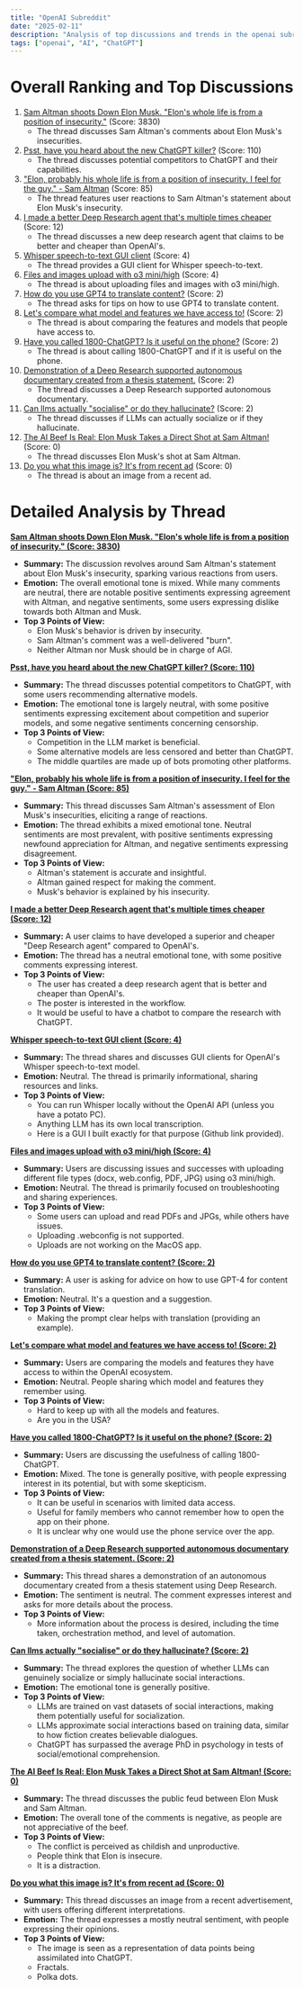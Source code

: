 ```yaml
---
title: "OpenAI Subreddit"
date: "2025-02-11"
description: "Analysis of top discussions and trends in the openai subreddit"
tags: ["openai", "AI", "ChatGPT"]
---
```


# Overall Ranking and Top Discussions
1.  [Sam Altman shoots Down Elon Musk. "Elon's whole life is from a position of insecurity."](https://v.redd.it/id9dzbj3hiie1) (Score: 3830)
    *   The thread discusses Sam Altman's comments about Elon Musk's insecurities.
2.  [Psst, have you heard about the new ChatGPT killer?](https://i.redd.it/8ft8cgz7miie1.png) (Score: 110)
    *   The thread discusses potential competitors to ChatGPT and their capabilities.
3.  ["Elon, probably his whole life is from a position of insecurity. I feel for the guy." - Sam Altman](https://v.redd.it/cq49my3rciie1) (Score: 85)
    *   The thread features user reactions to Sam Altman's statement about Elon Musk's insecurity.
4.  [I made a better Deep Research agent that's multiple times cheaper](https://www.reddit.com/gallery/1in82rb) (Score: 12)
    *   The thread discusses a new deep research agent that claims to be better and cheaper than OpenAI's.
5.  [Whisper speech-to-text GUI client](https://www.reddit.com/r/OpenAI/comments/1imyz4x/whisper_speechtotext_gui_client/) (Score: 4)
    *   The thread provides a GUI client for Whisper speech-to-text.
6.  [Files and images upload with o3 mini/high](https://www.reddit.com/r/OpenAI/comments/1in7c2x/files_and_images_upload_with_o3_minihigh/) (Score: 4)
    *   The thread is about uploading files and images with o3 mini/high.
7.  [How do you use GPT4 to translate content?](https://www.reddit.com/r/OpenAI/comments/1imzck8/how_do_you_use_gpt4_to_translate_content/) (Score: 2)
    *   The thread asks for tips on how to use GPT4 to translate content.
8.  [Let's compare what model and features we have access to!](https://www.reddit.com/r/OpenAI/comments/1imzpp1/lets_compare_what_model_and_features_we_have/) (Score: 2)
    *   The thread is about comparing the features and models that people have access to.
9.  [Have you called 1800-ChatGPT? Is it useful on the phone?](https://www.reddit.com/r/OpenAI/comments/1in1oqx/have_you_called_1800chatgpt_is_it_useful_on_the/) (Score: 2)
    *   The thread is about calling 1800-ChatGPT and if it is useful on the phone.
10. [Demonstration of a Deep Research supported autonomous documentary created from a thesis statement.](https://www.reddit.com/r/OpenAI/comments/1in5a0t/demonstration_of_a_deep_research_supported/) (Score: 2)
    *   The thread discusses a Deep Research supported autonomous documentary.
11. [Can llms actually "socialise" or do they hallucinate?](https://www.reddit.com/r/OpenAI/comments/1in5vuj/can_llms_actually_socialise_or_do_they_hallucinate/) (Score: 2)
    *   The thread discusses if LLMs can actually socialize or if they hallucinate.
12. [The AI Beef Is Real: Elon Musk Takes a Direct Shot at Sam Altman!](https://i.redd.it/eyzqk9zhljie1.jpeg) (Score: 0)
    *   The thread discusses Elon Musk's shot at Sam Altman.
13. [Do you what this image is? It's from recent ad](https://i.redd.it/koqc72gc8jie1.png) (Score: 0)
    *   The thread is about an image from a recent ad.

# Detailed Analysis by Thread
**[Sam Altman shoots Down Elon Musk. "Elon's whole life is from a position of insecurity." (Score: 3830)](https://v.redd.it/id9dzbj3hiie1)**
*  **Summary:** The discussion revolves around Sam Altman's statement about Elon Musk's insecurity, sparking various reactions from users.
*  **Emotion:** The overall emotional tone is mixed. While many comments are neutral, there are notable positive sentiments expressing agreement with Altman, and negative sentiments, some users expressing dislike towards both Altman and Musk.
*  **Top 3 Points of View:**
    *   Elon Musk's behavior is driven by insecurity.
    *   Sam Altman's comment was a well-delivered "burn".
    *   Neither Altman nor Musk should be in charge of AGI.

**[Psst, have you heard about the new ChatGPT killer? (Score: 110)](https://i.redd.it/8ft8cgz7miie1.png)**
*  **Summary:** The thread discusses potential competitors to ChatGPT, with some users recommending alternative models.
*  **Emotion:** The emotional tone is largely neutral, with some positive sentiments expressing excitement about competition and superior models, and some negative sentiments concerning censorship.
*  **Top 3 Points of View:**
    *   Competition in the LLM market is beneficial.
    *   Some alternative models are less censored and better than ChatGPT.
    *   The middle quartiles are made up of bots promoting other platforms.

**["Elon, probably his whole life is from a position of insecurity. I feel for the guy." - Sam Altman (Score: 85)](https://v.redd.it/cq49my3rciie1)**
*  **Summary:** This thread discusses Sam Altman's assessment of Elon Musk's insecurities, eliciting a range of reactions.
*  **Emotion:** The thread exhibits a mixed emotional tone. Neutral sentiments are most prevalent, with positive sentiments expressing newfound appreciation for Altman, and negative sentiments expressing disagreement.
*  **Top 3 Points of View:**
    *   Altman's statement is accurate and insightful.
    *   Altman gained respect for making the comment.
    *   Musk's behavior is explained by his insecurity.

**[I made a better Deep Research agent that's multiple times cheaper (Score: 12)](https://www.reddit.com/gallery/1in82rb)**
*  **Summary:** A user claims to have developed a superior and cheaper "Deep Research agent" compared to OpenAI's.
*  **Emotion:** The thread has a neutral emotional tone, with some positive comments expressing interest.
*  **Top 3 Points of View:**
    *   The user has created a deep research agent that is better and cheaper than OpenAI's.
    *   The poster is interested in the workflow.
    *   It would be useful to have a chatbot to compare the research with ChatGPT.

**[Whisper speech-to-text GUI client (Score: 4)](https://www.reddit.com/r/OpenAI/comments/1imyz4x/whisper_speechtotext_gui_client/)**
*  **Summary:** The thread shares and discusses GUI clients for OpenAI's Whisper speech-to-text model.
*  **Emotion:** Neutral. The thread is primarily informational, sharing resources and links.
*  **Top 3 Points of View:**
    *   You can run Whisper locally without the OpenAI API (unless you have a potato PC).
    *   Anything LLM has its own local transcription.
    *   Here is a GUI I built exactly for that purpose (Github link provided).

**[Files and images upload with o3 mini/high (Score: 4)](https://www.reddit.com/r/OpenAI/comments/1in7c2x/files_and_images_upload_with_o3_minihigh/)**
*  **Summary:** Users are discussing issues and successes with uploading different file types (docx, web.config, PDF, JPG) using o3 mini/high.
*  **Emotion:** Neutral. The thread is primarily focused on troubleshooting and sharing experiences.
*  **Top 3 Points of View:**
    *   Some users can upload and read PDFs and JPGs, while others have issues.
    *   Uploading .webconfig is not supported.
    *   Uploads are not working on the MacOS app.

**[How do you use GPT4 to translate content? (Score: 2)](https://www.reddit.com/r/OpenAI/comments/1imzck8/how_do_you_use_gpt4_to_translate_content/)**
*  **Summary:** A user is asking for advice on how to use GPT-4 for content translation.
*  **Emotion:** Neutral. It's a question and a suggestion.
*  **Top 3 Points of View:**
    *   Making the prompt clear helps with translation (providing an example).

**[Let's compare what model and features we have access to! (Score: 2)](https://www.reddit.com/r/OpenAI/comments/1imzpp1/lets_compare_what_model_and_features_we_have/)**
*  **Summary:** Users are comparing the models and features they have access to within the OpenAI ecosystem.
*  **Emotion:** Neutral. People sharing which model and features they remember using.
*  **Top 3 Points of View:**
    *   Hard to keep up with all the models and features.
    *   Are you in the USA?

**[Have you called 1800-ChatGPT? Is it useful on the phone? (Score: 2)](https://www.reddit.com/r/OpenAI/comments/1in1oqx/have_you_called_1800chatgpt_is_it_useful_on_the/)**
*  **Summary:** Users are discussing the usefulness of calling 1800-ChatGPT.
*  **Emotion:** Mixed. The tone is generally positive, with people expressing interest in its potential, but with some skepticism.
*  **Top 3 Points of View:**
    *   It can be useful in scenarios with limited data access.
    *   Useful for family members who cannot remember how to open the app on their phone.
    *   It is unclear why one would use the phone service over the app.

**[Demonstration of a Deep Research supported autonomous documentary created from a thesis statement. (Score: 2)](https://www.reddit.com/r/OpenAI/comments/1in5a0t/demonstration_of_a_deep_research_supported/)**
*  **Summary:** This thread shares a demonstration of an autonomous documentary created from a thesis statement using Deep Research.
*  **Emotion:** The sentiment is neutral. The comment expresses interest and asks for more details about the process.
*  **Top 3 Points of View:**
    *   More information about the process is desired, including the time taken, orchestration method, and level of automation.

**[Can llms actually "socialise" or do they hallucinate? (Score: 2)](https://www.reddit.com/r/OpenAI/comments/1in5vuj/can_llms_actually_socialise_or_do_they_hallucinate/)**
*  **Summary:** The thread explores the question of whether LLMs can genuinely socialize or simply hallucinate social interactions.
*  **Emotion:** The emotional tone is generally positive.
*  **Top 3 Points of View:**
    *   LLMs are trained on vast datasets of social interactions, making them potentially useful for socialization.
    *   LLMs approximate social interactions based on training data, similar to how fiction creates believable dialogues.
    *   ChatGPT has surpassed the average PhD in psychology in tests of social/emotional comprehension.

**[The AI Beef Is Real: Elon Musk Takes a Direct Shot at Sam Altman! (Score: 0)](https://i.redd.it/eyzqk9zhljie1.jpeg)**
*  **Summary:** The thread discusses the public feud between Elon Musk and Sam Altman.
*  **Emotion:** The overall tone of the comments is negative, as people are not appreciative of the beef.
*  **Top 3 Points of View:**
    *   The conflict is perceived as childish and unproductive.
    *   People think that Elon is insecure.
    *   It is a distraction.

**[Do you what this image is? It's from recent ad (Score: 0)](https://i.redd.it/koqc72gc8jie1.png)**
*  **Summary:** This thread discusses an image from a recent advertisement, with users offering different interpretations.
*  **Emotion:** The thread expresses a mostly neutral sentiment, with people expressing their opinions.
*  **Top 3 Points of View:**
    *   The image is seen as a representation of data points being assimilated into ChatGPT.
    *   Fractals.
    *   Polka dots.
